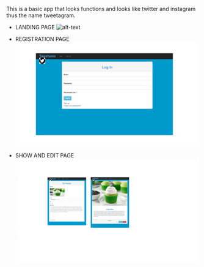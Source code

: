 This is a basic app that looks functions and looks like twitter and instagram thus the name tweetagram.

* LANDING PAGE
![alt-text](tweetumslandingpage.jpg)

* REGISTRATION PAGE
![alt-text](register.png)

* SHOW AND EDIT PAGE
![alt-text](editpage.png)

